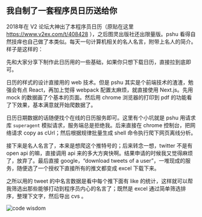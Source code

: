 我自制了一套程序员日历送给你
---

2018年在 V2 论坛大神出了本程序员日历（原贴在这里 https://www.v2ex.com/t/408428 ），之后图灵出版社还出限量版。pshu 看得自然技痒也自己做了本类似。每天一句计算机相关的名人名言，附带上名人的简介。样子是这样的：



先和大家分享下制作此日历用的一些基础，如果你只想下载日历，直接拉到底即可。

日历的样式的设计直接用的 web 技术。但是 pshu 其实是个前端技术的渣渣，勉强会有点 React，再加上觉得 webpack 配置太麻烦，就直接使用 Next.js。先用 mock 的数据画了个基本的页面。然后用 chrome 浏览器的打印到 pdf 的功能看了下效果，基本满意就开始爬数据了。

日历日期数据的话随便找个在线的日历服务即可。这里有个小坑就是 pshu 用请求库 `superagent` 模拟请求，服务端总是拒绝我。后来直接在 chrome 控制台，把网络请求 copy as cUrl；然后根据规律批量生成 shell 命令执行爬下网页离线分析。

接下来是名人名言了，本来是想爬这个推特号的；后来转念一想，twitter 不是有 open api 的嘛，直接调用 api 来的多大方爽快啊。结果申请的时候我又觉得麻烦了，放弃了。最后直接 google，“download tweets of a user”，一堆现成的服务，随便选了一个授权下直接所有的推文都变成 excel 下载下来。

之所以用的 tweet 的中名言数据是看中每个推下面有 like 的统计，这样就可以帮我筛选出那些能够打动到程序员内心的名言了；既然是 excel 通过简单筛选排序，整理下文字，然后导出 cvs 。

![code wisdom](http://cdn2.51ulong.com/18-11-9/94816503.jpg)


<!--stackedit_data:
eyJoaXN0b3J5IjpbOTc3MzU0MDgsODg0NjcxODM3LDE1OTU1OD
I3ODYsMTM2MDMzNjYxMiwtMjY2MjQ2ODkwLC0xNTY0NzYzODM2
LDgyNzk5NDAyNyw3NjQ0OTE5NThdfQ==
-->